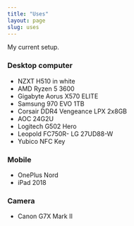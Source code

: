 ```yaml
---
title: "Uses"
layout: page
slug: uses
---
```


My current setup.

### Desktop computer

- NZXT H510 in white
- AMD Ryzen 5 3600
- Gigabyte Aorus X570 ELITE
- Samsung 970 EVO 1TB
- Corsair DDR4 Vengeance LPX 2x8GB
- AOC 24G2U
- Logitech G502 Hero
- Leopold FC750R- LG 27UD88-W
- Yubico NFC Key

### Mobile

- OnePlus Nord
- iPad 2018

### Camera

- Canon G7X Mark II
